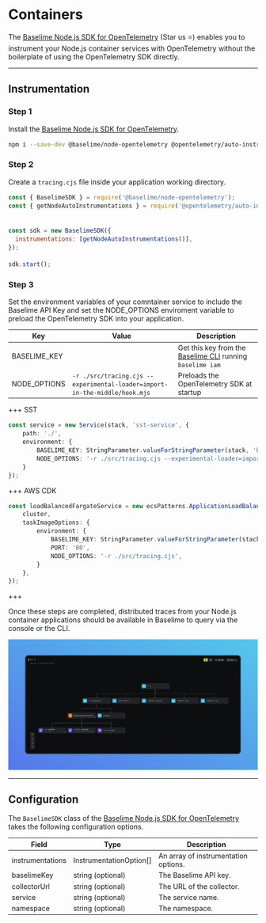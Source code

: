 # Containers

The [Baselime Node.js SDK for OpenTelemetry](https://github.com/baselime/node-opentelemetry) (Star us ⭐) enables you to instrument your Node.js container services with OpenTelemetry without the boilerplate of using the OpenTelemetry SDK directly. 

---

## Instrumentation

### Step 1

Install the [Baselime Node.js SDK for OpenTelemetry](https://github.com/baselime/node-opentelemetry). 

```bash
npm i --save-dev @baselime/node-opentelemetry @opentelemetry/auto-instrumentations-node
```

### Step 2

Create a `tracing.cjs` file inside your application working directory.

``` javascript # :icon-code: src/tracing.cjs
const { BaselimeSDK } = require('@baselime/node-opentelemetry');
const { getNodeAutoInstrumentations } = require('@opentelemetry/auto-instrumentations-node');


const sdk = new BaselimeSDK({
  instrumentations: [getNodeAutoInstrumentations()],
});

sdk.start();
```

### Step 3

Set the environment variables of your comntainer service to include the Baselime API Key and set the NODE_OPTIONS enviroment variable to preload the OpenTelemetry SDK into your application.

| Key          | Value                                       | Description                                                                         |
| ------------ | --------------------------------------------- | ----------------------------------------------------------------------------------- |
| BASELIME_KEY | <you-api-key>               | Get this key from the [Baselime CLI](https://github.com/Baselime/cli) running `baselime iam` |
| NODE_OPTIONS | `-r ./src/tracing.cjs --experimental-loader=import-in-the-middle/hook.mjs` | Preloads the OpenTelemetry SDK at startup                                                 |

+++ SST

```typescript #
const service = new Service(stack, 'sst-service', {
    path: './',
    environment: {
        BASELIME_KEY: StringParameter.valueForStringParameter(stack, 'baselime-key'),
        NODE_OPTIONS: '-r ./src/tracing.cjs --experimental-loader=import-in-the-middle/hook.mjs'
    }
});
```
+++ AWS CDK
```typescript #
const loadBalancedFargateService = new ecsPatterns.ApplicationLoadBalancedFargateService(stack, 'Service', {
    cluster,
    taskImageOptions: {
        environment: {
            BASELIME_KEY: StringParameter.valueForStringParameter(stack, 'baselime-key'),
            PORT: '80',
            NODE_OPTIONS: '-r ./src/tracing.cjs',
        }
    },
});
```
+++

Once these steps are completed, distributed traces from your Node.js container applications should be available in Baselime to query via the console or the CLI.

![Example OpenTelemetry Trace](../../../../assets/images/illustrations/sending-data/opentelemetry/trace.png)

---

## Configuration

The `BaselimeSDK` class of the [Baselime Node.js SDK for OpenTelemetry](https://github.com/baselime/node-opentelemetry) takes the following configuration options.

| Field            | Type                    | Description                          |
| ---------------- | ----------------------- | ------------------------------------ |
| instrumentations | InstrumentationOption[] | An array of instrumentation options. |
| baselimeKey      | string (optional)       | The Baselime API key.                    |
| collectorUrl     | string (optional)       | The URL of the collector.            |
| service          | string (optional)       | The service name.                    |
| namespace        | string (optional)       | The namespace.                       |
